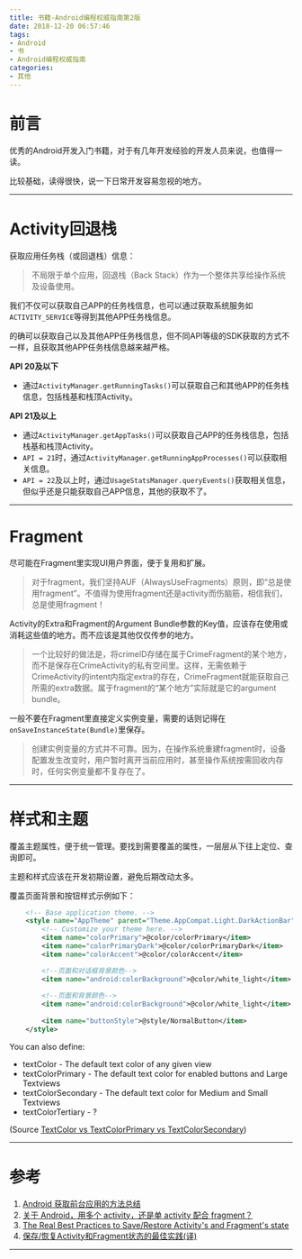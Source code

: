 ```yaml
---
title: 书籍-Android编程权威指南第2版
date: 2018-12-20 06:57:46
tags:
- Android
- 书
- Android编程权威指南
categories:
- 其他
---
```


# 前言

优秀的Android开发入门书籍，对于有几年开发经验的开发人员来说，也值得一读。

比较基础，读得很快，说一下日常开发容易忽视的地方。

---

# Activity回退栈

获取应用任务栈（或回退栈）信息：

>不局限于单个应用，回退栈（Back Stack）作为一个整体共享给操作系统及设备使用。

我们不仅可以获取自己APP的任务栈信息，也可以通过获取系统服务如`ACTIVITY_SERVICE`等得到其他APP任务栈信息。

的确可以获取自己以及其他APP任务栈信息，但不同API等级的SDK获取的方式不一样，且获取其他APP任务栈信息越来越严格。

**API 20及以下**

* 通过`ActivityManager.getRunningTasks()`可以获取自己和其他APP的任务栈信息，包括栈基和栈顶Activity。

**API 21及以上**

* 通过`ActivityManager.getAppTasks()`可以获取自己APP的任务栈信息，包括栈基和栈顶Activity。
* `API = 21`时，通过`ActivityManager.getRunningAppProcesses()`可以获取相关信息。
* `API = 22`及以上时，通过`UsageStatsManager.queryEvents()`获取相关信息，但似乎还是只能获取自己APP信息，其他的获取不了。

---

# Fragment

尽可能在Fragment里实现UI用户界面，便于复用和扩展。

> 对于fragment，我们坚持AUF（AlwaysUseFragments）原则，即“总是使用fragment”。不值得为使用fragment还是activity而伤脑筋，相信我们，总是使用fragment！

Activity的Extra和Fragment的Argument Bundle参数的Key值，应该存在使用或消耗这些值的地方。而不应该是其他仅仅传参的地方。

> 一个比较好的做法是，将crimeID存储在属于CrimeFragment的某个地方，而不是保存在CrimeActivity的私有空间里。这样，无需依赖于CrimeActivity的intent内指定extra的存在，CrimeFragment就能获取自己所需的extra数据。属于fragment的“某个地方”实际就是它的argument bundle。

一般不要在Fragment里直接定义实例变量，需要的话则记得在`onSaveInstanceState(Bundle)`里保存。

> 创建实例变量的方式并不可靠。因为，在操作系统重建fragment时，设备配置发生改变时，用户暂时离开当前应用时，甚至操作系统按需回收内存时，任何实例变量都不复存在了。

---

# 样式和主题

覆盖主题属性，便于统一管理。要找到需要覆盖的属性，一层层从下往上定位、查询即可。

主题和样式应该在开发初期设置，避免后期改动太多。

覆盖页面背景和按钮样式示例如下：

```xml
    <!-- Base application theme. -->
    <style name="AppTheme" parent="Theme.AppCompat.Light.DarkActionBar">
        <!-- Customize your theme here. -->
        <item name="colorPrimary">@color/colorPrimary</item>
        <item name="colorPrimaryDark">@color/colorPrimaryDark</item>
        <item name="colorAccent">@color/colorAccent</item>

        <!--页面和对话框背景颜色-->
        <item name="android:colorBackground">@color/white_light</item>
     
      	<!--页面和背景颜色-->
      	<item name="android:colorBackground">@color/white_light</item>
      
        <item name="buttonStyle">@style/NormalButton</item>
    </style>


```



You can also define:

- textColor - The default text color of any given view
- textColorPrimary - The default text color for enabled buttons and Large Textviews
- textColorSecondary - The default text color for Medium and Small Textviews
- textColorTertiary - ?

(Source [TextColor vs TextColorPrimary vs TextColorSecondary](https://stackoverflow.com/questions/39070040/textcolor-vs-textcolorprimary-vs-textcolorsecondary))





---

# 参考

1. [Android 获取前台应用的方法总结](https://blog.csdn.net/AdobeSolo/article/details/77375714)
2. [关于 Android，用多个 activity，还是单 activity 配合 fragment？](https://www.zhihu.com/question/39662488)
3. [The Real Best Practices to Save/Restore Activity's and Fragment's state](https://inthecheesefactory.com/blog/fragment-state-saving-best-practices/en)
4. [保存/恢复Activity和Fragment状态的最佳实践(译)](https://zhuanlan.zhihu.com/p/22141193)

----
